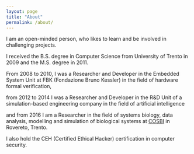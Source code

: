 ```yaml
---
layout: page
title: "About"
permalink: /about/
---
```


I am an open-minded person, who likes to learn and be involved in challenging projects. 

I received the B.S. degree in Computer Science from University of Trento in 2009 and the M.S. degree in 2011.

From 2008 to 2010, I was a Researcher and Developer in the Embedded System Unit at FBK (Fondazione Bruno Kessler) in the field of hardware formal verification,

from 2012 to 2014 I was a Researcher and Developer in the R&D Unit of a simulation-based engineering company in the field of artificial intelligence 

and from 2016 I am a Researcher in the field of systems biology,  data analysis, modelling and simulation of biological systems at [COSBI](https://cosbi.eu/) in Rovereto, Trento.

I also hold the CEH (Certified Ethical Hacker) certification in computer security.

